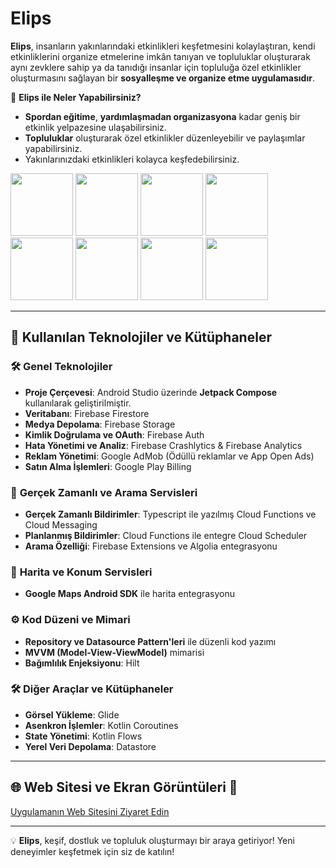 # Elips

**Elips**, insanların yakınlarındaki etkinlikleri keşfetmesini kolaylaştıran, kendi etkinliklerini organize etmelerine imkân tanıyan ve topluluklar oluşturarak aynı zevklere sahip ya da tanıdığı insanlar için topluluğa özel etkinlikler oluşturmasını sağlayan bir **sosyalleşme ve organize etme uygulamasıdır**.

🎉 **Elips ile Neler Yapabilirsiniz?**
- **Spordan eğitime**, **yardımlaşmadan organizasyona** kadar geniş bir etkinlik yelpazesine ulaşabilirsiniz.
- **Topluluklar** oluşturarak özel etkinlikler düzenleyebilir ve paylaşımlar yapabilirsiniz.
- Yakınlarınızdaki etkinlikleri kolayca keşfedebilirsiniz.

  
<img src="https://github.com/user-attachments/assets/3fd0698e-7991-411c-b017-4c0d50aa2c32" width="100"/>
<img src="https://github.com/user-attachments/assets/7b893422-fde5-4b39-8a2e-52ed2ac28742" width="100"/>
<img src="https://github.com/user-attachments/assets/77c0c34c-2caa-4cfe-9161-b74cda7577e7" width="100"/>
<img src="https://github.com/user-attachments/assets/d1c61e3c-2302-40f4-a97d-6461d5599496" width="100"/>
<img src="https://github.com/user-attachments/assets/fcec15e5-711f-4005-8126-8b6f57e50fe0" width="100"/>
<img src="https://github.com/user-attachments/assets/f2569ff1-d8c8-48ab-ae26-ef859b6d41eb" width="100"/>
<img src="https://github.com/user-attachments/assets/b980340f-2e50-4381-abd5-a9c0acec0315" width="100"/>
<img src="https://github.com/user-attachments/assets/f9a5cdc8-e8b5-4c1b-b506-a8a256dcd731" width="100"/>

---


## 🚀 Kullanılan Teknolojiler ve Kütüphaneler

### 🛠️ **Genel Teknolojiler**
- **Proje Çerçevesi**: Android Studio üzerinde **Jetpack Compose** kullanılarak geliştirilmiştir.
- **Veritabanı**: Firebase Firestore
- **Medya Depolama**: Firebase Storage
- **Kimlik Doğrulama ve OAuth**: Firebase Auth
- **Hata Yönetimi ve Analiz**: Firebase Crashlytics & Firebase Analytics
- **Reklam Yönetimi**: Google AdMob (Ödüllü reklamlar ve App Open Ads)
- **Satın Alma İşlemleri**: Google Play Billing

### 📡 **Gerçek Zamanlı ve Arama Servisleri**
- **Gerçek Zamanlı Bildirimler**: Typescript ile yazılmış Cloud Functions ve Cloud Messaging
- **Planlanmış Bildirimler**: Cloud Functions ile entegre Cloud Scheduler
- **Arama Özelliği**: Firebase Extensions ve Algolia entegrasyonu

### 📍 **Harita ve Konum Servisleri**
- **Google Maps Android SDK** ile harita entegrasyonu

### ⚙️ **Kod Düzeni ve Mimari**
- **Repository ve Datasource Pattern'leri** ile düzenli kod yazımı
- **MVVM (Model-View-ViewModel)** mimarisi
- **Bağımlılık Enjeksiyonu**: Hilt

### 🛠️ **Diğer Araçlar ve Kütüphaneler**
- **Görsel Yükleme**: Glide
- **Asenkron İşlemler**: Kotlin Coroutines
- **State Yönetimi**: Kotlin Flows
- **Yerel Veri Depolama**: Datastore

---

## 🌐 Web Sitesi ve Ekran Görüntüleri 📸
[Uygulamanın Web Sitesini Ziyaret Edin](https://sites.google.com/view/bindle/main-page)

---

💡 **Elips**, keşif, dostluk ve topluluk oluşturmayı bir araya getiriyor! Yeni deneyimler keşfetmek için siz de katılın!

